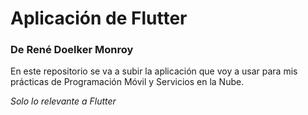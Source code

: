 # Aplicación de Flutter
### De René Doelker Monroy

En este repositorio se va a subir la aplicación que voy a usar para mis prácticas de Programación Móvil y Servicios en la Nube. 

*Solo lo relevante a Flutter*


